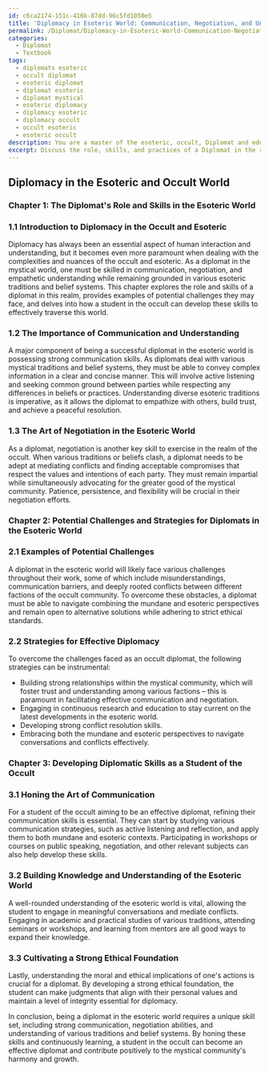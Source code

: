 ```yaml
---
id: c6ca2174-151c-416b-87dd-96c5fd1050e5
title: 'Diplomacy in Esoteric World: Communication, Negotiation, and Understanding'
permalink: /Diplomat/Diplomacy-in-Esoteric-World-Communication-Negotiation-and-Understanding/
categories:
  - Diplomat
  - Textbook
tags:
  - diplomats esoteric
  - occult diplomat
  - esoteric diplomat
  - diplomat esoteric
  - diplomat mystical
  - esoteric diplomacy
  - diplomacy esoteric
  - diplomacy occult
  - occult esoteric
  - esoteric occult
description: You are a master of the esoteric, occult, Diplomat and education, you have written many textbooks on the subject in ways that provide students with rich and deep understanding of the subject. You are being asked to write textbook-like sections on a topic and you do it with full context, explainability, and reliability in accuracy to the true facts of the topic at hand, in a textbook style that a student would easily be able to learn from, in a rich, engaging, and contextual way. Always include relevant context (such as formulas and history), related concepts, and in a way that someone can gain deep insights from.
excerpt: Discuss the role, skills, and practices of a Diplomat in the realm of the occult and esoteric, specifically focusing on the importance of communication, negotiation, and understanding of various esoteric traditions and belief systems. Include examples of potential challenges a Diplomat may face and tips on how they can overcome them with their unique skill set and connections within the mystical community. Furthermore, elaborate on how a student in the occult can hone these skills to become an effective Diplomat and better navigate blending mundane and esoteric perspectives.
---
```


## Diplomacy in the Esoteric and Occult World

### Chapter 1: The Diplomat's Role and Skills in the Esoteric World

### 1.1 Introduction to Diplomacy in the Occult and Esoteric

Diplomacy has always been an essential aspect of human interaction and understanding, but it becomes even more paramount when dealing with the complexities and nuances of the occult and esoteric. As a diplomat in the mystical world, one must be skilled in communication, negotiation, and empathetic understanding while remaining grounded in various esoteric traditions and belief systems. This chapter explores the role and skills of a diplomat in this realm, provides examples of potential challenges they may face, and delves into how a student in the occult can develop these skills to effectively traverse this world.

### 1.2 The Importance of Communication and Understanding

A major component of being a successful diplomat in the esoteric world is possessing strong communication skills. As diplomats deal with various mystical traditions and belief systems, they must be able to convey complex information in a clear and concise manner. This will involve active listening and seeking common ground between parties while respecting any differences in beliefs or practices. Understanding diverse esoteric traditions is imperative, as it allows the diplomat to empathize with others, build trust, and achieve a peaceful resolution.

### 1.3 The Art of Negotiation in the Esoteric World

As a diplomat, negotiation is another key skill to exercise in the realm of the occult. When various traditions or beliefs clash, a diplomat needs to be adept at mediating conflicts and finding acceptable compromises that respect the values and intentions of each party. They must remain impartial while simultaneously advocating for the greater good of the mystical community. Patience, persistence, and flexibility will be crucial in their negotiation efforts.

### Chapter 2: Potential Challenges and Strategies for Diplomats in the Esoteric World

### 2.1 Examples of Potential Challenges

A diplomat in the esoteric world will likely face various challenges throughout their work, some of which include misunderstandings, communication barriers, and deeply rooted conflicts between different factions of the occult community. To overcome these obstacles, a diplomat must be able to navigate combining the mundane and esoteric perspectives and remain open to alternative solutions while adhering to strict ethical standards.

### 2.2 Strategies for Effective Diplomacy

To overcome the challenges faced as an occult diplomat, the following strategies can be instrumental:

- Building strong relationships within the mystical community, which will foster trust and understanding among various factions – this is paramount in facilitating effective communication and negotiation.
- Engaging in continuous research and education to stay current on the latest developments in the esoteric world.
- Developing strong conflict resolution skills.
- Embracing both the mundane and esoteric perspectives to navigate conversations and conflicts effectively.

### Chapter 3: Developing Diplomatic Skills as a Student of the Occult

### 3.1 Honing the Art of Communication

For a student of the occult aiming to be an effective diplomat, refining their communication skills is essential. They can start by studying various communication strategies, such as active listening and reflection, and apply them to both mundane and esoteric contexts. Participating in workshops or courses on public speaking, negotiation, and other relevant subjects can also help develop these skills.

### 3.2 Building Knowledge and Understanding of the Esoteric World

A well-rounded understanding of the esoteric world is vital, allowing the student to engage in meaningful conversations and mediate conflicts. Engaging in academic and practical studies of various traditions, attending seminars or workshops, and learning from mentors are all good ways to expand their knowledge.

### 3.3 Cultivating a Strong Ethical Foundation

Lastly, understanding the moral and ethical implications of one's actions is crucial for a diplomat. By developing a strong ethical foundation, the student can make judgments that align with their personal values and maintain a level of integrity essential for diplomacy.

In conclusion, being a diplomat in the esoteric world requires a unique skill set, including strong communication, negotiation abilities, and understanding of various traditions and belief systems. By honing these skills and continuously learning, a student in the occult can become an effective diplomat and contribute positively to the mystical community's harmony and growth.
